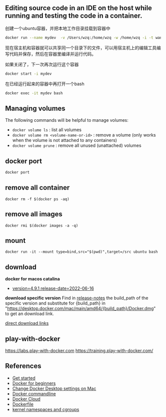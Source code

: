 ## Editing source code in an IDE on the host while running and testing the code in a container.

创建一个ubuntu容器，并把本地工作目录挂载到容器中

```bash
docker run --name mydev  -v /Users/wzq:/home/wzq -w /home/wzq -i -t wangzhengquan/dev-in-ubuntu:1.0 bash
```

现在宿主机和容器就可以共享同一个目录下的文件，可以用宿主机上的编辑工具编写代码并保存，然后在容器里编译并运行代码。

如果关闭了，下一次再次运行这个容器

```bash
docker start -i mydev
```

在已经运行起来的容器中再打开一个bash

```bash
docker exec -it mydev bash 
```


## Managing volumes
The following commands will be helpful to manage volumes:

- `docker volume ls` : list all volumes
- `docker volume rm <volume-name-or-id>` : remove a volume (only works when the volume is not attached to any containers)
- `docker volume prune` : remove all unused (unattached) volumes

## docker port
```bash
docker port
```

## remove all container
```
docker rm -f $(docker ps -aq)
```
## remove all images
```
docker rmi $(docker images -a -q)
```
## mount
```
docker run -it --mount type=bind,src="$(pwd)",target=/src ubuntu bash
```

## download
**docker for macos catalina**
- [version=4.9.1 release-date=2022-06-16](https://desktop.docker.com/mac/main/amd64/81317/Docker.dmg)

 **download specific version**
Find in [release-notes](https://github.com/docker/docs/blob/51b3996c903f474aa68b32cfc74370e1cd2c982a/content/desktop/release-notes.md) the build_path of the specific version and substitute for {build_path} in "https://desktop.docker.com/mac/main/amd64/{build_path}/Docker.dmg" to get an download link.

 [direct download links](https://gist.github.com/kupietools/2f9f085228d765da579f0f0702bec33c)
 
## play-with-docker
https://labs.play-with-docker.com
https://training.play-with-docker.com/

## References
- [Get started](https://docs.docker.com/get-started/workshop/02_our_app/)
- [Docker for beginners](https://github.com/docker/labs/blob/master/beginner/readme.md)
- [Change Docker Desktop settings on Mac](https://docs.docker.com/desktop/settings/mac/)  
- [Docker commandline](https://docs.docker.com/engine/reference/commandline/run/) 
- [Docker Cloud](https://hub.docker.com/)  
- [Dockerfile](https://docs.docker.com/reference/dockerfile/)
- [kernel namespaces and cgroups](https://medium.com/@saschagrunert/demystifying-containers-part-i-kernel-space-2c53d6979504)

